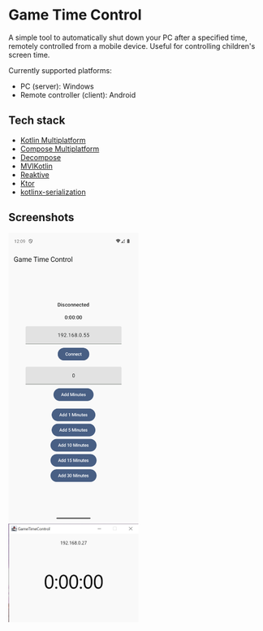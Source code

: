 # Game Time Control

A simple tool to automatically shut down your PC after a specified time, remotely controlled from a mobile device. Useful for controlling children's screen time.

Currently supported platforms:

- PC (server): Windows
- Remote controller (client): Android

## Tech stack

- [Kotlin Multiplatform](https://kotlinlang.org/docs/multiplatform.html)
- [Compose Multiplatform](https://www.jetbrains.com/compose-multiplatform/)
- [Decompose](https://github.com/arkivanov/Decompose)
- [MVIKotlin](https://github.com/arkivanov/MVIKotlin)
- [Reaktive](https://github.com/badoo/Reaktive/)
- [Ktor](https://ktor.io/)
- [kotlinx-serialization](https://github.com/Kotlin/kotlinx.serialization)

## Screenshots

<img src="media/android_app.png" width="256" alt="Android App"> <img src="media/server_app.png" width="256" alt="Android App">
